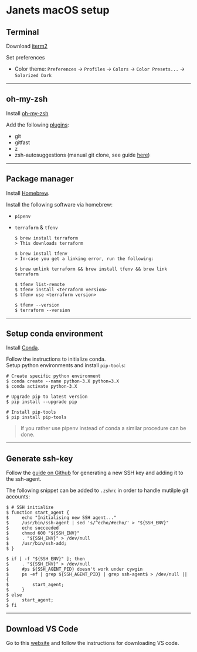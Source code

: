 # Janets macOS setup

## Terminal

Download [iterm2](https://iterm2.com/)

Set preferences
- Color theme: `Preferences` -> `Profiles` -> `Colors` -> `Color Presets...` -> `Solarized Dark`

---

## oh-my-zsh

Install [oh-my-zsh](https://ohmyz.sh/)

Add the following [plugins](https://github.com/ohmyzsh/ohmyzsh/wiki/Plugins):
- git
- gitfast
- z
- zsh-autosuggestions (manual git clone, see guide [here](https://github.com/zsh-users/zsh-autosuggestions))

---

## Package manager

Install [Homebrew](https://brew.sh/).

Install the following software via homebrew:
- `pipenv`

- `terraform` & `tfenv`

    ```shell
    $ brew install terraform
    > This downloads terraform

    $ brew install tfenv
    > In-case you get a linking error, run the following:

    $ brew unlink terraform && brew install tfenv && brew link terraform

    $ tfenv list-remote
    $ tfenv install <terraform version>
    $ tfenv use <terraform version>

    $ tfenv --version
    $ terraform --version
    ```

---

## Setup conda environment

Install [Conda](https://www.anaconda.com/products/individual).

Follow the instructions to initialize conda.  
Setup python environments and install `pip-tools`:
```shell
# Create specific python environment
$ conda create --name python-3.X python=3.X
$ conda activate python-3.X

# Upgrade pip to latest version
$ pip install --upgrade pip

# Install pip-tools
$ pip install pip-tools
```

> If you rather use pipenv instead of conda a similar procedure can be done.

---

## Generate ssh-key

Follow the [guide on Github](https://docs.github.com/en/authentication/connecting-to-github-with-ssh/generating-a-new-ssh-key-and-adding-it-to-the-ssh-agent) for generating a new SSH key and adding it to the ssh-agent.  

The following snippet can be added to `.zshrc` in order to handle mutilple git accounts:
```shell
$ # SSH initialize
$ function start_agent {
$     echo "Initialising new SSH agent..."
$     /usr/bin/ssh-agent | sed 's/^echo/#echo/' > "${SSH_ENV}"
$     echo succeeded
$     chmod 600 "${SSH_ENV}"
$     . "${SSH_ENV}" > /dev/null
$     /usr/bin/ssh-add;
$ }

$ if [ -f "${SSH_ENV}" ]; then
$     . "${SSH_ENV}" > /dev/null
$     #ps ${SSH_AGENT_PID} doesn't work under cywgin
$     ps -ef | grep ${SSH_AGENT_PID} | grep ssh-agent$ > /dev/null || {
$         start_agent;
$     }
$ else
$     start_agent;
$ fi
```

---

## Download VS Code

Go to this [website](https://code.visualstudio.com/) and follow the instructions for downloading VS code.

